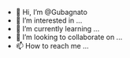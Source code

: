 - 👋 Hi, I’m @Gubagnato
- 👀 I’m interested in ...
- 🌱 I’m currently learning ...
- 💞️ I’m looking to collaborate on ...
- 📫 How to reach me ...

<!---
Gubagnato/Gubagnato is a ✨ special ✨ repository because its `README.md` (this file) appears on your GitHub profile.
You can click the Preview link to take a look at your changes.
--->

